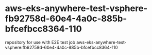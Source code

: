 # aws-eks-anywhere-test-vsphere-fb92758d-60e4-4a0c-885b-bfcefbcc8364-110
repository for use with E2E test job aws-eks-anywhere-test-vsphere:fb92758d-60e4-4a0c-885b-bfcefbcc8364-110
